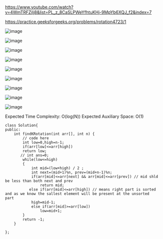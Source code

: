https://www.youtube.com/watch?v=4WmTRFZilj8&list=PL_z_8CaSLPWeYfhtuKHj-9MpYb6XQJ_f2&index=7

https://practice.geeksforgeeks.org/problems/rotation4723/1



![image](https://user-images.githubusercontent.com/53824950/143446490-3bdeae32-1267-4c8a-aa82-a328c146996a.png)

![image](https://user-images.githubusercontent.com/53824950/143446871-dc710d62-8665-4cc6-9aaa-38a19578cbde.png)

![image](https://user-images.githubusercontent.com/53824950/143447713-0e4cd1fc-a687-44cf-95e3-3b6c7bf34022.png)

![image](https://user-images.githubusercontent.com/53824950/143447957-4494635d-b4a9-42b9-ab43-3ddcd5279bda.png)

![image](https://user-images.githubusercontent.com/53824950/143448454-85304514-1415-4df7-8bda-cf3fc989ce57.png)

![image](https://user-images.githubusercontent.com/53824950/143448754-1191adc3-2de5-4539-b9b1-2bb83d795839.png)

![image](https://user-images.githubusercontent.com/53824950/143449006-4bdb2b53-c2ef-4465-b10b-c89ab2d200c6.png)

![image](https://user-images.githubusercontent.com/53824950/143449522-117beff1-3ed2-4e75-aeb1-c2287e1873d6.png)

![image](https://user-images.githubusercontent.com/53824950/143450949-7ace2de7-8cba-48ec-9936-d05494efa1ce.png)

Expected Time Complexity: O(log(N))
Expected Auxiliary Space: O(1)

```
class Solution{
public:	
	int findKRotation(int arr[], int n) {
	    // code here
	    int low=0,high=n-1;
	    if(arr[low]<=arr[high])
	    return low;
	   // int ans=0;
	    while(low<=high)
	    {
	        int mid=(low+high) / 2 ;
	        int next=(mid+1)%n, prev=(mid+n-1)%n;
	        if(arr[mid]<=arr[next] && arr[mid]<=arr[prev]) // mid shld be less than both next and prev
	            return mid;
	       else if(arr[mid]<=arr[high]) // means right part is sorted and as we know the sallest element will be present at the unsorted part
	        high=mid-1;
	        else if(arr[mid]>=arr[low])
	            low=mid+1;
	    }
	    return -1;
	}

};
```
